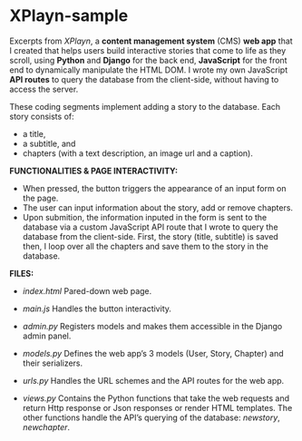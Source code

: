 # XPlayn-sample

Excerpts from *XPlayn*, a **content management system** (CMS) **web app** that I created that helps users build interactive stories that come to life as they scroll, using **Python** and **Django** for the back end, **JavaScript** for the front end to dynamically manipulate the HTML DOM. I wrote my own JavaScript **API routes** to query the database from the client-side, without having to access the server. 


These coding segments implement adding a story to the database. Each story consists of: 
- a title, 
- a subtitle, and 
- chapters (with a text description, an image url and a caption).


**FUNCTIONALITIES & PAGE INTERACTIVITY:**
- When pressed, the button triggers the appearance of an input form on the page. 
- The user can input information about the story, add or remove chapters.
- Upon submition, the information inputed in the form is sent to the database via a custom JavaScript API route that I wrote to query the database from the client-side. First, the story (title, subtitle) is saved then, I loop over all the chapters and save them to the story in the database.

**FILES:**
- *index.html*
Pared-down web page.

- *main.js*
Handles the button interactivity.

- *admin.py*
Registers models and makes them accessible in the Django admin panel.

- *models.py*
Defines the web app’s 3 models (User, Story, Chapter) and their serializers.

- *urls.py*
Handles the URL schemes and the API routes for the web app.

- *views.py*
Contains the Python functions that take the web requests and return Http response or Json responses or render HTML templates. The other functions handle the API’s querying of the database: *newstory*, *newchapter*.

